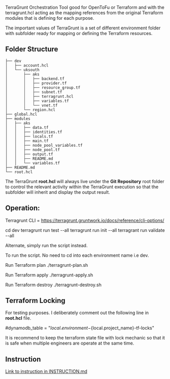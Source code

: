 TerraGrunt Orchestration Tool good for OpenToFu or Terraform and with the terragrunt.hcl acting as the mapping references from the original Terraform modules that is defining for each purpose.

The important values of TerraGrunt is a set of different environment folder with subfolder ready for mapping or defining the Terraform resources.

## Folder Structure
```
├── dev
│   ├── account.hcl
│   └── uksouth
│       ├── aks
│       │   ├── backend.tf
│       │   ├── provider.tf
│       │   ├── resource_group.tf
│       │   ├── subnet.tf
│       │   ├── terragrunt.hcl
│       │   ├── variables.tf
│       │   └── vnet.tf
│       └── region.hcl
├── global.hcl
├── modules
│   ├── aks
│   │   ├── data.tf
│   │   ├── identities.tf
│   │   ├── locals.tf
│   │   ├── main.tf
│   │   ├── node_pool_variables.tf
│   │   ├── node_pool.tf
│   │   ├── output.tf
│   │   ├── README.md
│   │   └── variables.tf
├── README.md
└── root.hcl
```

The TerraGrunt **root.hcl** will always live under the **Git Repository** root folder to control the relevant activity within the TerraGrunt execution so that the subfolder will inherit and display the output result.

## Operation:

Terragrunt CLI = https://terragrunt.gruntwork.io/docs/reference/cli-options/

cd dev
terragrunt run test --all
terragrunt run init --all
terragrant run validate --all

Alternate, simply run the script instead.

To run the script. No need to cd into each environment name i.e dev.

Run Terraform plan
./terragrunt-plan.sh

Run Terraform apply
./terragrunt-apply.sh

Run Terraform destroy
./terragrunt-destroy.sh

## Terraform Locking

For testing purposes. I deliberately comment out the following line in **root.hcl** file.

#dynamodb_table = "${local.environment}-${local.project_name}-tf-locks"

It is recommend to keep the terraform state file with lock mechanic so that it is safe when multiple engineers are operate at the same time.

## Instruction
[Link to instruction in INSTRUCTION.md](INSTRUCTION.md)